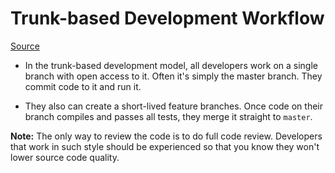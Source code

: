 # Trunk-based Development Workflow

[Source](https://codeburst.io/trunk-based-development-vs-git-flow-a0212a6cae64)

* In the trunk-based development model, all developers work on a single branch with open access to it. Often it's simply the master branch. They commit code to it and run it. 

* They also can create a short-lived feature branches. Once code on their branch compiles and passes all tests, they merge it straight to `master`. 

**Note:** The only way to review the code is to do full code review. Developers that work in such style should be experienced so that you know they won't lower source code quality. 

